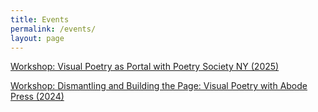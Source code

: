 ```yaml
---
title: Events
permalink: /events/
layout: page
---
```

[Workshop: Visual Poetry as Portal with Poetry Society NY (2025)](https://www.eventbrite.com/e/psny-virtual-workshop-visual-poetry-as-portal-tickets-1133401948739?aff=oddtdtcreator)

[Workshop: Dismantling and Building the Page: Visual Poetry with Abode Press (2024)](https://www.abodepress.com/events-1/subverting-the-page-language-visual-poetry)